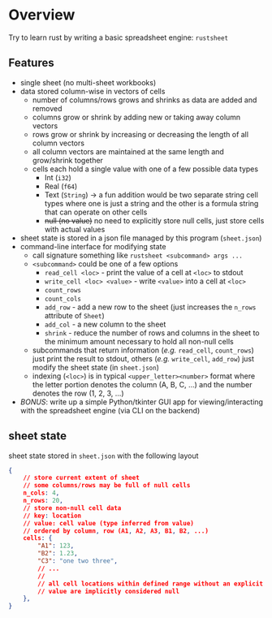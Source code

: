 # Overview
Try to learn rust by writing a basic spreadsheet engine: `rustsheet` 
## Features
- single sheet (no multi-sheet workbooks)
- data stored column-wise in vectors of cells
	- number of columns/rows grows and shrinks as data are added and removed
	- columns grow or shrink by adding new or taking away column vectors
	- rows grow or shrink by increasing or decreasing the length of all column vectors
	- all column vectors are maintained at the same length and grow/shrink together
	- cells each hold a single value with one of a few possible data types
		- Int (`i32`)
		- Real (`f64`)
		- Text (`String`) → a fun addition would be two separate string cell types where one is just a string and the other is a formula string that can operate on other cells
		- ~~null (no value)~~ no need to explicitly store null cells, just store cells with actual values
- sheet state is stored in a json file managed by this program (`sheet.json`)
- command-line interface for modifying state
	-  call signature something like `rustsheet <subcommand> args ...`
	- `<subcommand>` could be one of a few options
		- `read_cell <loc>` - print the value of a cell at `<loc>` to stdout
		- `write_cell <loc> <value>` -  write `<value>` into a cell at `<loc>`
		- `count_rows`
		- `count_cols`
		- `add_row` - add a new row to the sheet (just increases the `n_rows` attribute of `Sheet`)
		- `add_col` - a new column to the sheet
		- `shrink` - reduce the number of rows and columns in the sheet to the minimum amount necessary to hold all non-null cells
	- subcommands that return information (_e.g._ `read_cell`, `count_rows`) just print the result to stdout, others (_e.g._ `write_cell`, `add_row`) just modify the sheet state (in `sheet.json`)
	- indexing (`<loc>`) is in typical `<upper_letter><number>` format where the letter portion denotes the column (A, B, C, ...) and the number denotes the row (1, 2, 3, ...)
- _BONUS_: write up a simple Python/tkinter GUI app for viewing/interacting with the spreadsheet engine (via CLI on the backend)

## sheet state
sheet state stored in `sheet.json` with the following layout
```json
{
	// store current extent of sheet
	// some columns/rows may be full of null cells
	n_cols: 4,
	n_rows: 20,
	// store non-null cell data
	// key: location
	// value: cell value (type inferred from value)
	// ordered by column, row (A1, A2, A3, B1, B2, ...)
	cells: {
		"A1": 123,
		"B2": 1.23,
		"C3": "one two three",
		// ...
		//
		// all cell locations within defined range without an explicit
		// value are implicitly considered null
	},
}
```
